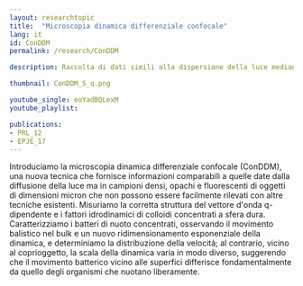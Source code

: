 ```yaml
---
layout: researchtopic
title:  "Microscopia dinamica differenziale confocale"
lang: it
id: ConDDM
permalink: /research/ConDDM

description: Raccolta di dati simili alla dispersione della luce mediante microscopia confocale.

thumbnail: ConDDM_S_q.png

youtube_single: eoYadBQLexM
youtube_playlist: 

publications:
- PRL_12
- EPJE_17
---
```

Introduciamo la microscopia dinamica differenziale confocale (ConDDM), una nuova tecnica che fornisce informazioni comparabili a quelle date dalla diffusione della luce ma in campioni densi, opachi e fluorescenti di oggetti di dimensioni micron che non possono essere facilmente rilevati con altre tecniche esistenti. Misuriamo la corretta struttura del vettore d'onda q-dipendente e i fattori idrodinamici di colloidi concentrati a sfera dura. Caratterizziamo i batteri di nuoto concentrati, osservando il movimento balistico nel bulk e un nuovo ridimensionamento esponenziale della dinamica, e determiniamo la distribuzione della velocità; al contrario, vicino al coprioggetto, la scala della dinamica varia in modo diverso, suggerendo che il movimento batterico vicino alle superfici differisce fondamentalmente da quello degli organismi che nuotano liberamente.
